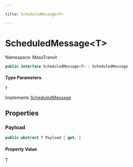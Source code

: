 ```yaml
---

title: ScheduledMessage<T>

---
```


# ScheduledMessage\<T\>

Namespace: MassTransit

```csharp
public interface ScheduledMessage<T> : ScheduledMessage
```

#### Type Parameters

`T`<br/>

Implements [ScheduledMessage](../masstransit/scheduledmessage)

## Properties

### **Payload**

```csharp
public abstract T Payload { get; }
```

#### Property Value

T<br/>
